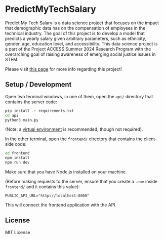 # PredictMyTechSalary

Predict My Tech Salary is a data science project that focuses on the impact that demographic data 
has on the compensation of employees in the technical industry. The goal of this project is to develop 
a model that predicts a yearly salary given arbitrary parameters, such as ethnicity, gender, age, education 
level, and accessibility. This data science project is a part of the Project ACCESS Summer 2024 Research 
Program with the overarching goal of raising awareness of emerging social justice issues in STEM.

Please visit [this page](https://predictmytechsalary.vercel.app/about) for more info regarding this project!

## Setup / Development

Open two terminal windows, in one of them, open the `api/` directory that contains the server code:

```bash
pip install -r requirements.txt
cd api
python3 main.py
```

(Note: a [virtual environment](https://realpython.com/python-virtual-environments-a-primer/) 
is recommended, though not required).

In the other terminal, open the `frontend/` directory that contains the client-side code:

```bash
cd frontend
npm install
npm run dev
```

Make sure that you have Node.js installed on your machine.

(Before making requests to the server, ensure that you create a `.env` inside `frontend/` and 
it contains this value):

```
PUBLIC_API_URL="http://localhost:8000"
```

This will connect the frontend application with the API.

## License

MIT License
